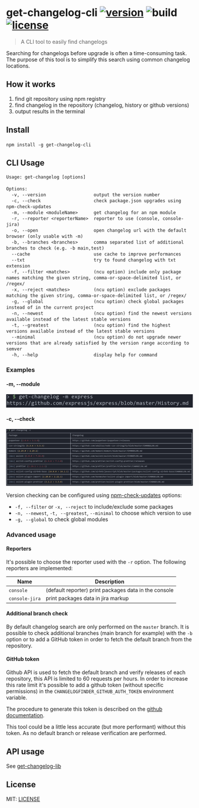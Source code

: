 # get-changelog-cli [![version](https://img.shields.io/npm/v/get-changelog-cli?style=flat-square)](https://www.npmjs.com/package/get-changelog-cli) ![build](https://img.shields.io/github/workflow/status/Clement134/get-changelog/Node.js%20CI?style=flat-square) [![license](https://img.shields.io/npm/l/get-changelog-cli?style=flat-square)](/LICENSE)

> A CLI tool to easily find changelogs

Searching for changelogs before upgrade is often a time-consuming task. The purpose of this tool is to simplify this search using common changelog locations.

## How it works

1. find git repository using npm registry
2. find changelog in the repository (changelog, history or github versions)
3. output results in the terminal

## Install

`npm install -g get-changelog-cli`

## CLI Usage

```
Usage: get-changelog [options]

Options:
  -v, --version                  output the version number
  -c, --check                    check package.json upgrades using npm-check-updates
  -m, --module <moduleName>      get changelog for an npm module
  -r, --reporter <reporterName>  reporter to use (console, console-jira)
  -o, --open                     open changelog url with the default browser (only usable with -m)
  -b, --branches <branches>      comma separated list of additional branches to check (e.g. -b main,test)
  --cache                        use cache to improve performances
  --txt                          try to found changelog with txt extension
  -f, --filter <matches>         (ncu option) include only package names matching the given string, comma-or-space-delimited list, or /regex/
  -x, --reject <matches>         (ncu option) exclude packages matching the given string, comma-or-space-delimited list, or /regex/
  -g, --global                   (ncu option) check global packages instead of in the current project
  -n, --newest                   (ncu option) find the newest versions available instead of the latest stable versions
  -t, --greatest                 (ncu option) find the highest versions available instead of the latest stable versions
  --minimal                      (ncu option) do not upgrade newer versions that are already satisfied by the version range according to semver
  -h, --help                     display help for command
```

### Examples

#### -m, --module

![Module example](/images/module-example.png)

#### -c, --check

![Check example](/images/check-example.png)

Version checking can be configured using [npm-check-updates](https://github.com/raineorshine/npm-check-updates) options:

-   `-f, --filter` or `-x, --reject` to include/exclude some packages
-   `-n, --newest`, `-t, --greatest`, `--minimal` to choose which version to use
-   `-g, --global` to check global modules

### Advanced usage

#### Reporters

It's possible to choose the reporter used with the `-r` option.
The following reporters are implemented:

| Name           | Description                                           |
| -------------- | ----------------------------------------------------- |
| `console`      | (default reporter) print packages data in the console |
| `console-jira` | print packages data in jira markup                    |

#### Additional branch check

By default changelog search are only performed on the `master` branch. It is possible to check additional branches (main branch for example) with the `-b` option or to add a GitHub token in order to fetch the default branch from the repository.

#### GitHub token

Github API is used to fetch the default branch and verify releases of each repository, this API is limited to 60 requests per hours. In order to increase this rate limit it's possible to add a github token (without specific permissions) in the `CHANGELOGFINDER_GITHUB_AUTH_TOKEN` environment variable.

The procedure to generate this token is described on the [github documentation](https://docs.github.com/en/free-pro-team@latest/github/authenticating-to-github/creating-a-personal-access-token#creating-a-token).

This tool could be a little less accurate (but more performant) without this token. As no default branch or release verification are performed.

## API usage

See [get-changelog-lib](https://www.npmjs.com/package/get-changelog-lib)

## License

MIT: [LICENSE](/LICENSE)
